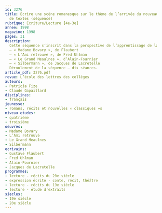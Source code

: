 ```yaml
---
id: 3276
title: Écrire une scène romanesque sur le thème de l’arrivée du nouveau. Groupement
  de textes (séquence)
rubrique: Écriture/Lecture [4e-3e]
annee: 1998
magazine: 1998
pages: 31
description: 
  Cette séquence s’inscrit dans la perspective de l’apprentissage de la lecture méthodique et dans celle de la lecture d’une œuvre intégrale. En effet, trois des textes proposés sont extraits de romans pouvant faire l’objet d’une telle lecture. La séquence d’écriture sera alors un préalable à une séquence consacrée à la lecture de l’un de ces romans, en quatrième ou en troisième.
  – « Madame Bovary », de Flaubert
  – « L’Ami retrouvé », de Fred Uhlman
  – « Le Grand Meaulnes », d’Alain-Fournier
  – « Silbermann », de Jacques de Lacretelle
  Déroulement de la séquence – dix séances.
article_pdf: 3276.pdf
revue: L’école des lettres des collèges
auteurs:
- Patricia Fize
- Claude Gapaillard
disciplines:
- français
jeunesse:
- romans, récits et nouvelles « classiques »s
niveau_etudes:
- quatrième
- troisième
oeuvres:
- Madame Bovary
- L’Ami retrouvé
- Le Grand Meaulnes
- Silbermann
ecrivains:
- Gustave Flaubert
- Fred Uhlman
- Alain-Fournier
- Jacques de Lacretelle
programmes:
- lecture - récits du 20e siècle
- expression écrite - conte, récit, théâtre
- lecture - récits du 19e siècle
- lecture - étude d’extraits
siecles:
- 19e siècle
- 20e siècle
---
```

